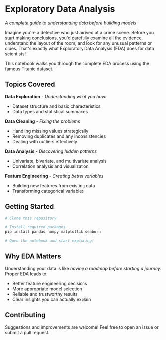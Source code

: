 # Exploratory Data Analysis

*A complete guide to understanding data before building models*

Imagine you're a detective who just arrived at a crime scene. Before you start making conclusions, you'd carefully examine all the evidence, understand the layout of the room, and look for any unusual patterns or clues. That's exactly what Exploratory Data Analysis (EDA) does for data scientists!

This notebook walks you through the complete EDA process using the famous Titanic dataset.

## Topics Covered

**Data Exploration** - *Understanding what you have*
- Dataset structure and basic characteristics
- Data types and statistical summaries

**Data Cleaning** - *Fixing the problems*
- Handling missing values strategically
- Removing duplicates and any inconsistencies
- Dealing with outliers effectively

**Data Analysis** - *Discovering hidden patterns*
- Univariate, bivariate, and multivariate analysis
- Correlation analysis and visualization

**Feature Engineering** - *Creating better variables*
- Building new features from existing data
- Transforming categorical variables

## Getting Started

```bash
# Clone this repository

# Install required packages
pip install pandas numpy matplotlib seaborn

# Open the notebook and start exploring!
```

## Why EDA Matters

Understanding your data is like *having a roadmap before starting a journey*. Proper EDA leads to:
- Better feature engineering decisions
- More appropriate model selection
- Reliable and trustworthy results
- Clear insights you can actually explain

## Contributing
Suggestions and improvements are welcome! Feel free to open an issue or submit a pull request.
